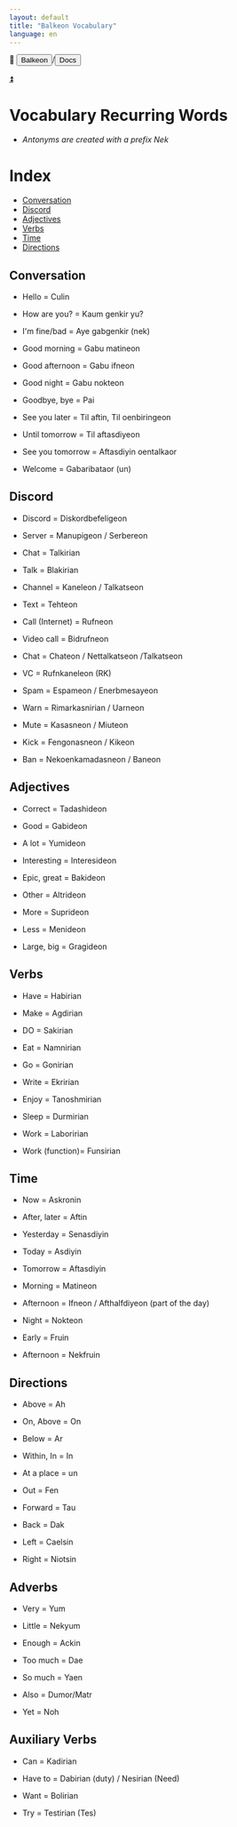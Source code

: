 ```yaml
---
layout: default
title: "Balkeon Vocabulary"
language: en
---
```


📂 <button class="button-16" role="button" onclick="location.href='../../index'">Balkeon</button>/<button class="button-16" role= "button" onclick="location.href='../index'">Docs</button>

<a class="top-link hide" href="#top">⏫️</a>

# Vocabulary Recurring Words

- *Antonyms are created with a prefix Nek*

# Index

- [Conversation](#conversation)
- [Discord](#discord)
- [Adjectives](#adjectives)
- [Verbs](#verbs)
- [Time](#time)
- [Directions](#directions)

## Conversation

- Hello = Culin

- How are you? = Kaum genkir yu?

- I'm fine/bad = Aye gabgenkir (nek)

- Good morning = Gabu matineon

- Good afternoon = Gabu ifneon

- Good night = Gabu nokteon

- Goodbye, bye = Pai 

- See you later = Til aftin, Til oenbiringeon

- Until tomorrow = Til aftasdiyeon

- See you tomorrow = Aftasdiyin oentalkaor

- Welcome = Gabaribataor (un)

## Discord

- Discord = Diskordbefeligeon
- Server = Manupigeon / Serbereon

- Chat = Talkirian

- Talk = Blakirian

- Channel = Kaneleon / Talkatseon

- Text = Tehteon

- Call (Internet) = Rufneon

- Video call = Bidrufneon

- Chat = Chateon / Nettalkatseon /Talkatseon

- VC = Rufnkaneleon (RK)

- Spam = Espameon / Enerbmesayeon

- Warn = Rimarkasnirian / Uarneon

- Mute = Kasasneon / Miuteon

- Kick = Fengonasneon / Kikeon

- Ban = Nekoenkamadasneon / Baneon

## Adjectives

- Correct = Tadashideon

- Good = Gabideon

- A lot = Yumideon

- Interesting = Interesideon

- Epic, great = Bakideon

- Other = Altrideon

- More = Suprideon

- Less = Menideon

- Large, big = Gragideon

## Verbs

- Have = Habirian

- Make = Agdirian

- DO = Sakirian 

- Eat = Namnirian

- Go = Gonirian

- Write = Ekririan

- Enjoy = Tanoshmirian

- Sleep = Durmirian

- Work = Laboririan

- Work (function)= Funsirian

## Time

- Now = Askronin

- After, later = Aftin

- Yesterday = Senasdiyin

- Today = Asdiyin

- Tomorrow = Aftasdiyin

- Morning = Matineon

- Afternoon = Ifneon / Afthalfdiyeon (part of the day)

- Night = Nokteon

- Early = Fruin

- Afternoon = Nekfruin

## Directions

- Above = Ah

- On, Above = On

- Below = Ar

- Within, In = In

- At a place = un

- Out = Fen

- Forward = Tau

- Back = Dak

- Left = Caelsin

- Right = Niotsin

## Adverbs

- Very = Yum

- Little = Nekyum

- Enough = Ackin

- Too much = Dae

- So much = Yaen

- Also = Dumor/Matr

- Yet = Noh

## Auxiliary Verbs

- Can = Kadirian 

- Have to = Dabirian (duty) / Nesirian (Need)

- Want = Bolirian

- Try = Testirian (Tes)
